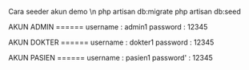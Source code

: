 Cara seeder akun demo \n
php artisan db:migrate
php artisan db:seed


AKUN ADMIN ======
username : admin1
password : 12345

AKUN DOKTER ======
username : dokter1
password : 12345

AKUN PASIEN ======
username : pasien1
password' : 12345
